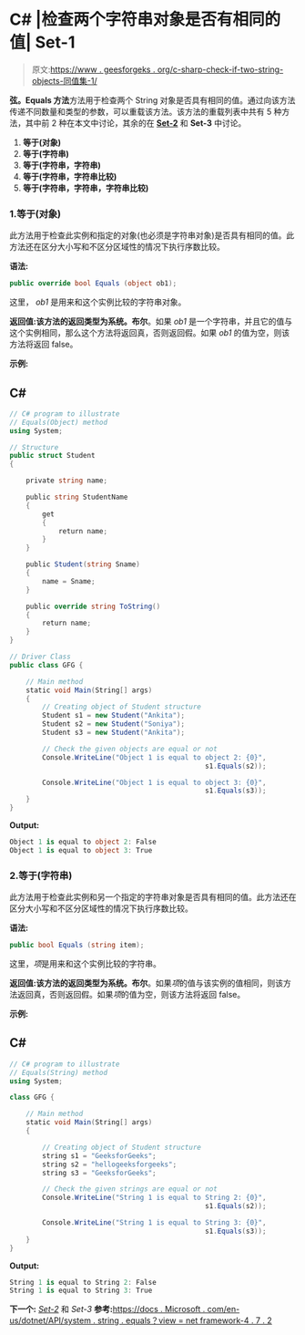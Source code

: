 # C# |检查两个字符串对象是否有相同的值| Set-1

> 原文:[https://www . geesforgeks . org/c-sharp-check-if-two-string-objects-同值集-1/](https://www.geeksforgeeks.org/c-sharp-check-if-two-string-objects-have-the-same-value-set-1/)

**弦。Equals 方法**方法用于检查两个 String 对象是否具有相同的值。通过向该方法传递不同数量和类型的参数，可以重载该方法。该方法的重载列表中共有 5 种方法，其中前 2 种在本文中讨论，其余的在 [**Set-2**](https://www.geeksforgeeks.org/c-equalsstring-string-method/) 和 **Set-3** 中讨论。

1.  **等于(对象)**
2.  **等于(字符串)**
3.  **等于(字符串，字符串)**
4.  **等于(字符串，字符串比较)**
5.  **等于(字符串，字符串，字符串比较)**

### 1.等于(对象)

此方法用于检查此实例和指定的对象(也必须是字符串对象)是否具有相同的值。此方法还在区分大小写和不区分区域性的情况下执行序数比较。

**语法:**

```cs
public override bool Equals (object ob1);
```

这里， *ob1* 是用来和这个实例比较的字符串对象。

**返回值:**该方法的返回类型为**系统。布尔**。如果 *ob1* 是一个字符串，并且它的值与这个实例相同，那么这个方法将返回真，否则返回假。如果 *ob1* 的值为空，则该方法将返回 false。

**示例:**

## C#

```cs
// C# program to illustrate
// Equals(Object) method
using System;

// Structure
public struct Student
{

    private string name;

    public string StudentName
    {
        get
        {
            return name;
        }
    }

    public Student(string Sname)
    {
        name = Sname;
    }

    public override string ToString()
    {
        return name;
    }
}

// Driver Class
public class GFG {

    // Main method
    static void Main(String[] args)
    {
        // Creating object of Student structure
        Student s1 = new Student("Ankita");
        Student s2 = new Student("Soniya");
        Student s3 = new Student("Ankita");

        // Check the given objects are equal or not
        Console.WriteLine("Object 1 is equal to object 2: {0}",
                                                s1.Equals(s2));

        Console.WriteLine("Object 1 is equal to object 3: {0}",
                                                s1.Equals(s3));
    }
}
```

**Output:** 

```cs
Object 1 is equal to object 2: False
Object 1 is equal to object 3: True
```

### 2.等于(字符串)

此方法用于检查此实例和另一个指定的字符串对象是否具有相同的值。此方法还在区分大小写和不区分区域性的情况下执行序数比较。

**语法:**

```cs
public bool Equals (string item);
```

这里，*项*是用来和这个实例比较的字符串。

**返回值:**该方法的返回类型为**系统。布尔**。如果*项*的值与该实例的值相同，则该方法返回真，否则返回假。如果*项*的值为空，则该方法将返回 false。

**示例:**

## C#

```cs
// C# program to illustrate
// Equals(String) method
using System;

class GFG {

    // Main method
    static void Main(String[] args)
    {

        // Creating object of Student structure
        string s1 = "GeeksforGeeks";
        string s2 = "hellogeeksforgeeks";
        string s3 = "GeeksforGeeks";

        // Check the given strings are equal or not
        Console.WriteLine("String 1 is equal to String 2: {0}",
                                                s1.Equals(s2));

        Console.WriteLine("String 1 is equal to String 3: {0}",
                                                s1.Equals(s3));
    }
}
```

**Output:** 

```cs
String 1 is equal to String 2: False
String 1 is equal to String 3: True
```

**下一个:** [*Set-2*](https://www.geeksforgeeks.org/c-equalsstring-string-method/) 和 *Set-3*
**参考:**[https://docs . Microsoft . com/en-us/dotnet/API/system . string . equals？view = net framework-4 . 7 . 2](https://docs.microsoft.com/en-us/dotnet/api/system.string.equals?view=netframework-4.7.2)